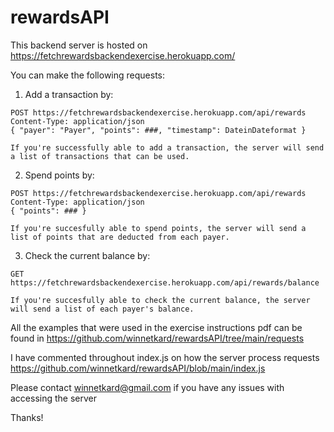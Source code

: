 # rewardsAPI


This backend server is hosted on https://fetchrewardsbackendexercise.herokuapp.com/

You can make the following requests:

  1. Add a transaction by:
  
    POST https://fetchrewardsbackendexercise.herokuapp.com/api/rewards
    Content-Type: application/json
    { "payer": "Payer", "points": ###, "timestamp": DateinDateformat }
    
    If you're successfully able to add a transaction, the server will send a list of transactions that can be used. 
   
  2. Spend points by:
  
    POST https://fetchrewardsbackendexercise.herokuapp.com/api/rewards
    Content-Type: application/json
    { "points": ### }
    
    If you're succesfully able to spend points, the server will send a list of points that are deducted from each payer. 
    
  3. Check the current balance by:
  
    GET https://fetchrewardsbackendexercise.herokuapp.com/api/rewards/balance
    
    If you're succesfully able to check the current balance, the server will send a list of each payer's balance.
    
All the examples that were used in the exercise instructions pdf can be found in https://github.com/winnetkard/rewardsAPI/tree/main/requests

I have commented throughout index.js on how the server process requests https://github.com/winnetkard/rewardsAPI/blob/main/index.js 

Please contact winnetkard@gmail.com if you have any issues with accessing the server

Thanks!
